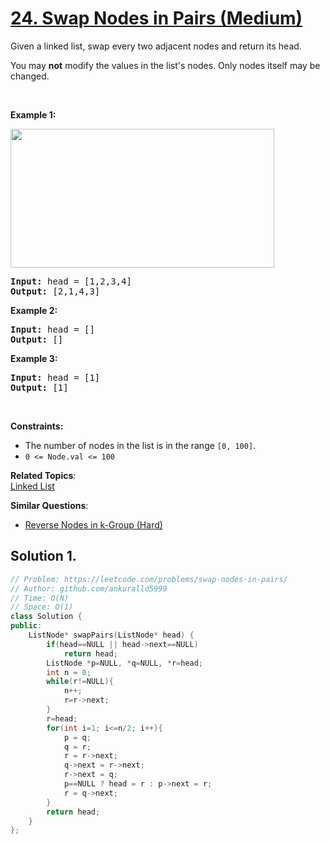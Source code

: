 # [24. Swap Nodes in Pairs (Medium)](https://leetcode.com/problems/swap-nodes-in-pairs/)

<p>Given a&nbsp;linked list, swap every two adjacent nodes and return its head.</p>

<p>You may <strong>not</strong> modify the values in the list's nodes. Only nodes itself may be changed.</p>

<p>&nbsp;</p>
<p><strong>Example 1:</strong></p>
<img alt="" src="https://assets.leetcode.com/uploads/2020/10/03/swap_ex1.jpg" style="width: 422px; height: 222px;">
<pre><strong>Input:</strong> head = [1,2,3,4]
<strong>Output:</strong> [2,1,4,3]
</pre>

<p><strong>Example 2:</strong></p>

<pre><strong>Input:</strong> head = []
<strong>Output:</strong> []
</pre>

<p><strong>Example 3:</strong></p>

<pre><strong>Input:</strong> head = [1]
<strong>Output:</strong> [1]
</pre>

<p>&nbsp;</p>
<p><strong>Constraints:</strong></p>

<ul>
	<li>The number of nodes in the&nbsp;list&nbsp;is in the range <code>[0, 100]</code>.</li>
	<li><code>0 &lt;= Node.val &lt;= 100</code></li>
</ul>


**Related Topics**:  
[Linked List](https://leetcode.com/tag/linked-list/)

**Similar Questions**:
* [Reverse Nodes in k-Group (Hard)](https://leetcode.com/problems/reverse-nodes-in-k-group/)

## Solution 1.

```cpp
// Problem: https://leetcode.com/problems/swap-nodes-in-pairs/
// Author: github.com/ankuralld5999
// Time: O(N)
// Space: O(1)
class Solution {
public:
    ListNode* swapPairs(ListNode* head) {
        if(head==NULL || head->next==NULL)
            return head;
        ListNode *p=NULL, *q=NULL, *r=head;
        int n = 0;
        while(r!=NULL){
            n++;
            r=r->next;
        }
        r=head;
        for(int i=1; i<=n/2; i++){
            p = q;
            q = r;
            r = r->next;
            q->next = r->next;
            r->next = q;
            p==NULL ? head = r : p->next = r;
            r = q->next;
        }
        return head;
    }
};
```
